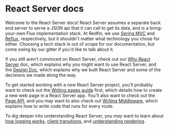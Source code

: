 # React Server docs

Welcome to the React Server docs!  React Server assumes a separate back end
server to serve a JSON api that it can call to get its data, and is a
bring-your-own Flux implementation stack.  At Redfin, we use
[Spring MVC](http://docs.spring.io/spring/docs/current/spring-framework-reference/html/mvc.html)
and [Reflux](https://github.com/reflux/refluxjs), respectively, but it shouldn't
matter what technology you chose for either.  Choosing a tech stack is out of
scope for our documentation, but come swing by our gitter if you'd like to talk
about it.

If you still aren't convinced on React Server, check out our
[Why React Server](/docs/why-react-server.md) doc, which explains why you might want
to use React Server, and the [Design Doc](/docs/design.md), which explains why we
built React Server and some of the decisions we made along the way.

To get started working with a new React Server project, you'll probably want to
check out the [Writing pages guide](/docs/writing-pages.md) first, which details how
to create a new web page in a React Server app.  You'll also want to check out
the [Page API](/docs/page-api.md), and you may want to also check out
[Writing Middleware](/docs/writing-middleware.md), which explains how to write code
that runs for every route.

To dig deeper into understanding React Server, you may want to learn about
[how logging works](/docs/logging.md), [client transitions](/docs/client-transitions.md),
and [understanding rendering](/docs/understanding-rendering.md).
